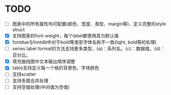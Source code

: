 # TODO

- [ ] 图表中的所有属性均可配置(颜色、宽度、类型、margin等)，定义完整的style struct
- [x] 支持图表的font-weight，每个label都使用其为默认值
- [x] fontdue与fontdb中对于bold等类型字体名称不一致(light, bold等的处理)
- [ ] series label format的方法支持更多类型，{a}：系列名。{c}：数据值。{d}：百分比。
- [x] 填充曲线图中文本输出顺序调整
- [x] table支持定义每一个格的背景色、字体颜色
- [ ] 支持scatter
- [ ] 支持多图合并处理
- [ ] 支持空值处理(中间值为空值)